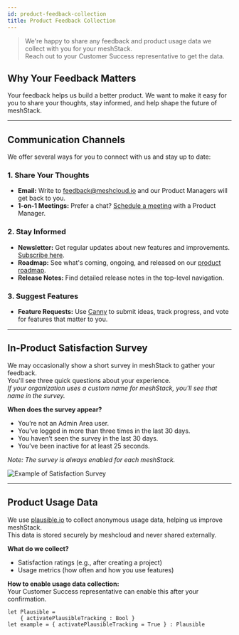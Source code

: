 ```yaml
---
id: product-feedback-collection
title: Product Feedback Collection
---
```


> We're happy to share any feedback and product usage data we collect with you for your meshStack.  
> Reach out to your Customer Success representative to get the data.

## Why Your Feedback Matters

Your feedback helps us build a better product. We want to make it easy for you to share your thoughts, stay informed, and help shape the future of meshStack.

---

## Communication Channels

We offer several ways for you to connect with us and stay up to date:

### 1. Share Your Thoughts

- **Email:** Write to [feedback@meshcloud.io](mailto:feedback@meshcloud.io) and our Product Managers will get back to you.
- **1-on-1 Meetings:** Prefer a chat? [Schedule a meeting](https://calendar.google.com/calendar/u/0/appointments/schedules/AcZssZ3CKr5hOFH0vyReqOgXy4p5O7gF3oURG5FEP9ky9vr6AFGxaUG-Bc0UmSqbEduT14V5ccldBwKM) with a Product Manager.

### 2. Stay Informed

- **Newsletter:** Get regular updates about new features and improvements. [Subscribe here](https://www.meshcloud.io/en/product/).
- **Roadmap:** See what's coming, ongoing, and released on our [product roadmap](https://www.meshcloud.io/en/product/).
- **Release Notes:** Find detailed release notes in the top-level navigation.

### 3. Suggest Features

- **Feature Requests:** Use [Canny](https://meshcloud.canny.io) to submit ideas, track progress, and vote for features that matter to you.

---

## In-Product Satisfaction Survey

We may occasionally show a short survey in meshStack to gather your feedback.  
You'll see three quick questions about your experience.  
*If your organization uses a custom name for meshStack, you'll see that name in the survey.*

**When does the survey appear?**

- You’re not an Admin Area user.
- You’ve logged in more than three times in the last 30 days.
- You haven’t seen the survey in the last 30 days.
- You’ve been inactive for at least 25 seconds.

*Note: The survey is always enabled for each meshStack.*

![Example of Satisfaction Survey](/assets/feedback-survey-example.png)

---

## Product Usage Data

We use [plausible.io](https://plausible.io/data-policy) to collect anonymous usage data, helping us improve meshStack.  
This data is stored securely by meshcloud and never shared externally.

**What do we collect?**

- Satisfaction ratings (e.g., after creating a project)
- Usage metrics (how often and how you use features)

**How to enable usage data collection:**  
Your Customer Success representative can enable this after your confirmation.

```dhall
let Plausible =
    { activatePlausibleTracking : Bool }
let example = { activatePlausibleTracking = True } : Plausible
```
